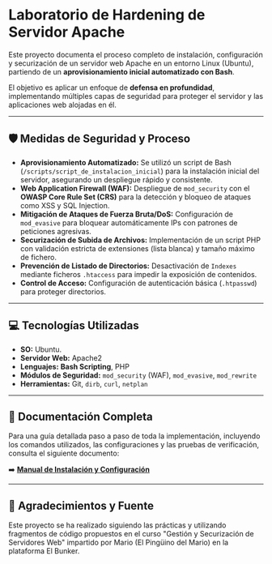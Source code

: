 # Laboratorio de Hardening de Servidor Apache

Este proyecto documenta el proceso completo de instalación, configuración y securización de un servidor web Apache en un entorno Linux (Ubuntu), partiendo de un **aprovisionamiento inicial automatizado con Bash**.

El objetivo es aplicar un enfoque de **defensa en profundidad**, implementando múltiples capas de seguridad para proteger el servidor y las aplicaciones web alojadas en él.

---

## 🛡️ Medidas de Seguridad y Proceso

* **Aprovisionamiento Automatizado:** Se utilizó un script de Bash (`/scripts/script_de_instalacion_inicial`) para la instalación inicial del servidor, asegurando un despliegue rápido y consistente.
* **Web Application Firewall (WAF):** Despliegue de `mod_security` con el **OWASP Core Rule Set (CRS)** para la detección y bloqueo de ataques como XSS y SQL Injection.
* **Mitigación de Ataques de Fuerza Bruta/DoS:** Configuración de `mod_evasive` para bloquear automáticamente IPs con patrones de peticiones agresivas.
* **Securización de Subida de Archivos:** Implementación de un script PHP con validación estricta de extensiones (lista blanca) y tamaño máximo de fichero.
* **Prevención de Listado de Directorios:** Desactivación de `Indexes` mediante ficheros `.htaccess` para impedir la exposición de contenidos.
* **Control de Acceso:** Configuración de autenticación básica (`.htpasswd`) para proteger directorios.

---

## 💻 Tecnologías Utilizadas

* **SO:** Ubuntu.
* **Servidor Web:** Apache2
* **Lenguajes:** **Bash Scripting**, PHP
* **Módulos de Seguridad:** `mod_security` (WAF), `mod_evasive`, `mod_rewrite`
* **Herramientas:** Git, `dirb`, `curl`, `netplan`

---

## 📖 Documentación Completa

Para una guía detallada paso a paso de toda la implementación, incluyendo los comandos utilizados, las configuraciones y las pruebas de verificación, consulta el siguiente documento:

➡️ **[Manual de Instalación y Configuración](./docs/Guia_Instalacion/Gu%C3%ADa%20de%20instalaci%C3%B3n.md)**

---

## 📄 Agradecimientos y Fuente

Este proyecto se ha realizado siguiendo las prácticas y utilizando fragmentos de código propuestos en el curso "Gestión y Securización de Servidores Web" impartido por Mario (El Pingüino del Mario) en la plataforma El Bunker.
